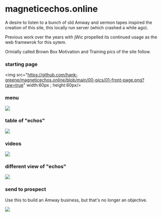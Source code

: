 # magneticechos.online

A desire to listen to a bunch of old Amway and sermon tapes inspired the creation of this site, this locally run server (which crashed a while ago).

Previous work over the years with jWic propelled its continued usage as the web framewrok for this sytem.

Orinially called Brown Box Motivation and Training pics of the site follow.

### starting page

<img src="https://github.com/hank-greene/magneticechos.online/blob/main/00-pics/01-front-page.png?raw=true" width:60px ; height:60px/>

### menu

<img src="https://github.com/hank-greene/magneticechos.online/blob/main/00-pics/02-menu.png?raw=true"/>

### table of "echos"

<img src="https://github.com/hank-greene/magneticechos.online/blob/main/00-pics/03-table.png?raw=true"/>

### videos

<img src="https://github.com/hank-greene/magneticechos.online/blob/main/00-pics/04-videos.png?raw=true"/>

### different view of "echos"

<img src="https://github.com/hank-greene/magneticechos.online/blob/main/00-pics/05-echo-list
.png?raw=true"/>

### send to prospect

Use this to build an Amway business, but that's no longer an objective.

<img src="https://github.com/hank-greene/magneticechos.online/blob/main/00-pics/06-send-to-prospect.png?raw=true"/>





